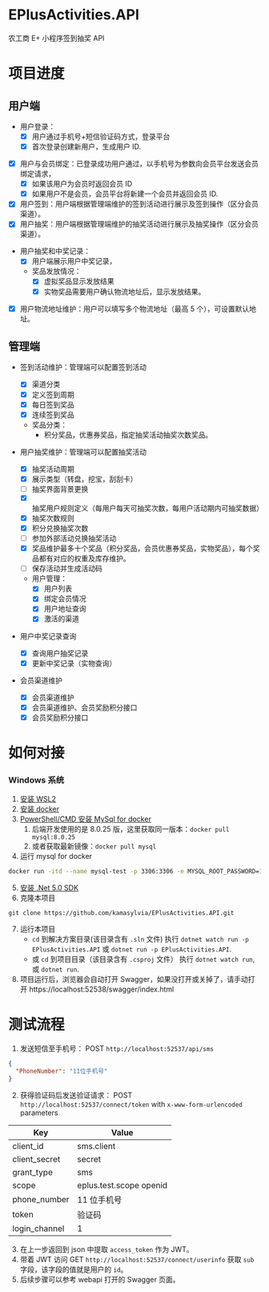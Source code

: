 # EPlusActivities.API

农工商 E+ 小程序签到抽奖 API

# 项目进度

## 用户端

- 用户登录：
  - [x] 用户通过手机号+短信验证码方式，登录平台
  - [x] 首次登录创建新用户，生成用户 ID.
- [x] 用户与会员绑定：已登录成功用户通过，以手机号为参数向会员平台发送会员绑定请求，
  - [x] 如果该用户为会员时返回会员 ID
  - [x] 如果用户不是会员，会员平台将新建一个会员并返回会员 ID.
- [x] 用户签到：用户端根据管理端维护的签到活动进行展示及签到操作（区分会员渠道）。
- [x] 用户抽奖：用户端根据管理端维护的抽奖活动进行展示及抽奖操作（区分会员渠道）。
- 用户抽奖和中奖记录：
  - [x] 用户端展示用户中奖记录，
  - 奖品发放情况：
    - [x] 虚拟奖品显示发放结果
    - [x] 实物奖品需要用户确认物流地址后，显示发放结果。
- [x] 用户物流地址维护：用户可以填写多个物流地址（最高 5 个），可设置默认地址。

## 管理端

- 签到活动维护：管理端可以配置签到活动

  - [x] 渠道分类
  - [x] 定义签到周期
  - [x] 每日签到奖品
  - [x] 连续签到奖品
  - 奖品分类：
    - 积分奖品，优惠券奖品，指定抽奖活动抽奖次数奖品。

- 用户抽奖维护：管理端可以配置抽奖活动
  - [x] 抽奖活动周期
  - [x] 展示类型（转盘，挖宝，刮刮卡）
  - [ ] 抽奖界面背景更换
  - [x] 抽奖用户规则定义（每用户每天可抽奖次数，每用户活动期内可抽奖数据）
  - [x] 抽奖次数规则
  - [x] 积分兑换抽奖次数
  - [ ] 参加外部活动兑换抽奖活动
  - [x] 奖品维护最多十个奖品（积分奖品，会员优惠券奖品，实物奖品），每个奖品都有对应的权重及库存维护。
  - [ ] 保存活动并生成活动码

  - 用户管理：
    - [x] 用户列表
    - [x] 绑定会员情况
    - [x] 用户地址查询
    - [x] 激活的渠道

- 用户中奖记录查询
    - [x] 查询用户抽奖记录
    - [x] 更新中奖记录（实物查询）

- 会员渠道维护
    - [x] 会员渠道维护
    - [x] 会员渠道维护、会员奖励积分接口
    - [x] 会员奖励积分接口

# 如何对接

### Windows 系统

1. [安装 WSL2](https://docs.microsoft.com/zh-cn/windows/wsl/install-win10)
2. [安装 docker](https://www.docker.com/)
3. [PowerShell/CMD 安装 MySql for docker](https://hub.docker.com/_/mysql/)
   1. 后端开发使用的是 8.0.25 版，这里获取同一版本：`docker pull mysql:8.0.25`
   2. 或者获取最新镜像：`docker pull mysql`
4. 运行 mysql for docker

```sh
docker run -itd --name mysql-test -p 3306:3306 -e MYSQL_ROOT_PASSWORD=123456 mysql
```

5. [安装 .Net 5.0 SDK](https://dotnet.microsoft.com/download)
6. 克隆本项目

```
git clone https://github.com/kamasylvia/EPlusActivities.API.git
```

7. 运行本项目
   - `cd` 到解决方案目录(该目录含有 `.sln` 文件) 执行 `dotnet watch run -p EPlusActivities.API` 或 `dotnet run -p EPlusActivities.API`.
   - 或 `cd` 到项目目录（该目录含有 `.csproj` 文件） 执行 `dotnet watch run`, 或 `dotnet run`.
8. 项目运行后，浏览器会自动打开 Swagger，如果没打开或关掉了，请手动打开 https://localhost:52538/swagger/index.html

# 测试流程

1. 发送短信至手机号： POST `http://localhost:52537/api/sms`

```json
{
  "PhoneNumber": "11位手机号"
}
```

2. 获得验证码后发送验证请求： POST `http://localhost:52537/connect/token` with `x-www-form-urlencoded` parameters

| Key           | Value                   |
| ------------- | ----------------------- |
| client_id     | sms.client              |
| client_secret | secret                  |
| grant_type    | sms                     |
| scope         | eplus.test.scope openid |
| phone_number  | 11 位手机号             |
| token         | 验证码                  |
| login_channel | 1                       |

3. 在上一步返回到 json 中提取 `access_token` 作为 JWT。
4. 带着 JWT 访问 GET `http://localhost:52537/connect/userinfo` 获取 `sub` 字段，该字段的值就是用户的 `id`。
5. 后续步骤可以参考 webapi 打开的 Swagger 页面。
